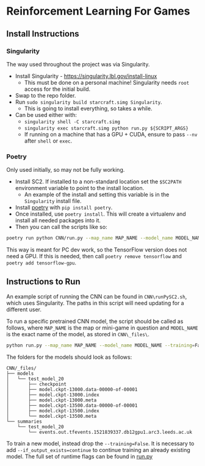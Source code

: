 # Reinforcement Learning For Games

## Install Instructions

### Singularity

The way used throughout the project was via Singularity.

*   Install Singularity - https://singularity.lbl.gov/install-linux
    *   This must be done on a personal machine! Singularity needs `root`
        access for the initial build.
*   Swap to the repo folder.
*   Run `sudo singularity build starcraft.simg Singularity`.
    *   This is going to install everything, so takes a while.
*   Can be used either with:
    *   `singularity shell -C starcraft.simg`
    *   `singularity exec starcraft.simg python run.py ${SCRIPT_ARGS}`
    *   If running on a machine that has a GPU + CUDA, ensure to pass `--nv`
        after `shell` or `exec`.

### Poetry

Only used initially, so may not be fully working.

* Install SC2. If installed to a non-standard location set the `$SC2PATH`
 environment variable to point to the install location.
    * An example of the install and setting this variable is in the
     `Singularity` install file.
* Install [poetry](https://github.com/sdispater/poetry) with `pip install poetry`.
* Once installed, use `poetry install`. This will create a virtualenv and
 install all needed packages into it.
* Then you can call the scripts like so:
```sh
poetry run python CNN/run.py --map_name MAP_NAME --model_name MODEL_NAME --training=False
```

This way is meant for PC dev work, so the TensorFlow version does not need a GPU.
If this is needed, then call `poetry remove tensorflow` and `poetry add tensorflow-gpu`.

## Instructions to Run

An example script of running the CNN can be found in `CNN\runPySC2.sh`, which
uses Singularity. The paths in this script will need updating for a different
user.

To run a specific pretrained CNN model, the script should be called as follows,
where `MAP_NAME` is the map or mini-game in question and `MODEL_NAME` is the
exact name of the model, as stored in `CNN\_files\`.

```sh
python run.py --map_name MAP_NAME --model_name MODEL_NAME --training=False
```

The folders for the models should look as follows:

```
CNN/_files/
├── models
│   └── test_model_20
│       ├── checkpoint
│       ├── model.ckpt-13000.data-00000-of-00001
│       ├── model.ckpt-13000.index
│       ├── model.ckpt-13000.meta
│       ├── model.ckpt-13500.data-00000-of-00001
│       ├── model.ckpt-13500.index
│       └── model.ckpt-13500.meta
└── summaries
    └── test_model_20
        └── events.out.tfevents.1521839337.db12gpu1.arc3.leeds.ac.uk
```

To train a new model, instead drop the `--training=False`. It is necessary to
add `--if_output_exists=continue` to continue training an already existing model.
The full set of runtime flags can be found in [run.py](CNN/run.py)
